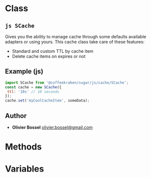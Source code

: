 
# Class


## ```js SCache ```


Gives you the ability to manage cache through some defaults available adapters or using yours.
This cache class take care of these features:
- Standard and custom TTL by cache item
- Delete cache items on expires or not



## Example (js)

```js
import SCache from '@coffeekraken/sugar/js/cache/SCache';
const cache = new SCache({
 ttl: '10s' // 10 seconds
});
cache.set('myCoolCacheItem', someData);
```


## Author
- **Olivier Bossel** <a href="mailto:olivier.bossel@gmail.com">olivier.bossel@gmail.com</a> 


# Methods



# Variables


